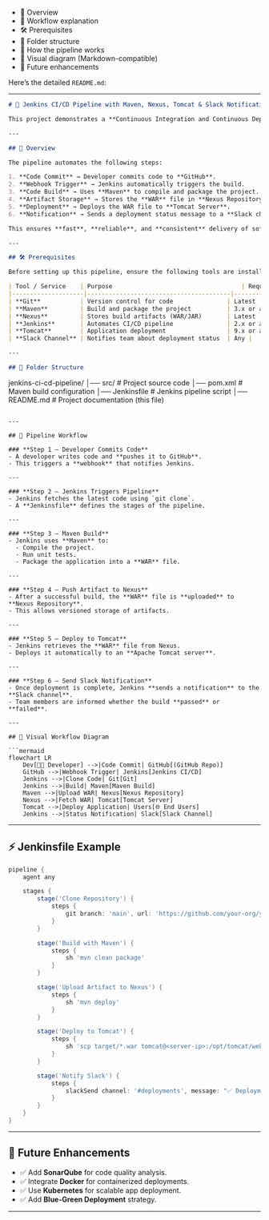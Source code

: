 
* 📌 Overview
* 🔄 Workflow explanation
* 🛠️ Prerequisites
* 📂 Folder structure
* 🧩 How the pipeline works
* 🎨 Visual diagram (Markdown-compatible)
* 🚀 Future enhancements

Here’s the detailed `README.md`:

---

```markdown
# 🚀 Jenkins CI/CD Pipeline with Maven, Nexus, Tomcat & Slack Notifications

This project demonstrates a **Continuous Integration and Continuous Deployment (CI/CD)** pipeline using **Jenkins**, **Maven**, **Nexus Repository**, **Apache Tomcat**, and **Slack** for team notifications.

---

## 📌 Overview

The pipeline automates the following steps:

1. **Code Commit** → Developer commits code to **GitHub**.
2. **Webhook Trigger** → Jenkins automatically triggers the build.
3. **Code Build** → Uses **Maven** to compile and package the project.
4. **Artifact Storage** → Stores the **WAR** file in **Nexus Repository**.
5. **Deployment** → Deploys the WAR file to **Tomcat Server**.
6. **Notification** → Sends a deployment status message to a **Slack channel**.

This ensures **fast**, **reliable**, and **consistent** delivery of software.

---

## 🛠️ Prerequisites

Before setting up this pipeline, ensure the following tools are installed and configured:

| Tool / Service    | Purpose                                    | Required Version |
|--------------------|----------------------------------------|------------------|
| **Git**           | Version control for code               | Latest |
| **Maven**         | Build and package the project          | 3.x or above |
| **Nexus**         | Stores build artifacts (WAR/JAR)       | Latest |
| **Jenkins**       | Automates CI/CD pipeline               | 2.x or above |
| **Tomcat**        | Application deployment                 | 9.x or above |
| **Slack Channel** | Notifies team about deployment status  | Any |

---

## 📂 Folder Structure

```

jenkins-ci-cd-pipeline/
│── src/                # Project source code
│── pom.xml             # Maven build configuration
│── Jenkinsfile         # Jenkins pipeline script
│── README.md           # Project documentation (this file)

````

---

## 🔄 Pipeline Workflow

### **Step 1 — Developer Commits Code**
- A developer writes code and **pushes it to GitHub**.
- This triggers a **webhook** that notifies Jenkins.

---

### **Step 2 — Jenkins Triggers Pipeline**
- Jenkins fetches the latest code using `git clone`.
- A **Jenkinsfile** defines the stages of the pipeline.

---

### **Step 3 — Maven Build**
- Jenkins uses **Maven** to:
  - Compile the project.
  - Run unit tests.
  - Package the application into a **WAR** file.

---

### **Step 4 — Push Artifact to Nexus**
- After a successful build, the **WAR** file is **uploaded** to **Nexus Repository**.
- This allows versioned storage of artifacts.

---

### **Step 5 — Deploy to Tomcat**
- Jenkins retrieves the **WAR** file from Nexus.
- Deploys it automatically to an **Apache Tomcat server**.

---

### **Step 6 — Send Slack Notification**
- Once deployment is complete, Jenkins **sends a notification** to the **Slack channel**.
- Team members are informed whether the build **passed** or **failed**.

---

## 🎨 Visual Workflow Diagram

```mermaid
flowchart LR
    Dev[👨‍💻 Developer] -->|Code Commit| GitHub[(GitHub Repo)]
    GitHub -->|Webhook Trigger| Jenkins[Jenkins CI/CD]
    Jenkins -->|Clone Code| Git[Git]
    Jenkins -->|Build| Maven[Maven Build]
    Maven -->|Upload WAR| Nexus[Nexus Repository]
    Nexus -->|Fetch WAR| Tomcat[Tomcat Server]
    Tomcat -->|Deploy Application| Users[🌐 End Users]
    Jenkins -->|Status Notification| Slack[Slack Channel]
````

---

## ⚡ Jenkinsfile Example

```groovy
pipeline {
    agent any

    stages {
        stage('Clone Repository') {
            steps {
                git branch: 'main', url: 'https://github.com/your-org/your-repo.git'
            }
        }

        stage('Build with Maven') {
            steps {
                sh 'mvn clean package'
            }
        }

        stage('Upload Artifact to Nexus') {
            steps {
                sh 'mvn deploy'
            }
        }

        stage('Deploy to Tomcat') {
            steps {
                sh 'scp target/*.war tomcat@<server-ip>:/opt/tomcat/webapps/'
            }
        }

        stage('Notify Slack') {
            steps {
                slackSend channel: '#deployments', message: "✅ Deployment Successful!"
            }
        }
    }
}
```

---

## 🚀 Future Enhancements

* ✅ Add **SonarQube** for code quality analysis.
* ✅ Integrate **Docker** for containerized deployments.
* ✅ Use **Kubernetes** for scalable app deployment.
* ✅ Add **Blue-Green Deployment** strategy.

---
